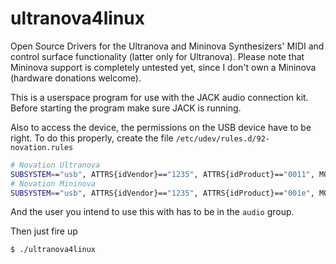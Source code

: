 ultranova4linux
===============

Open Source Drivers for the Ultranova and Mininova Synthesizers'
MIDI and control surface functionality (latter only for Ultranova).
Please note that Mininova support is completely
untested yet, since I don't own a Mininova (hardware donations welcome).

This is a userspace program for use with the
JACK audio connection kit. Before starting
the program make sure JACK is running.

Also to access the device, the permissions
on the USB device have to be right.
To do this properly, create the file
`/etc/udev/rules.d/92-novation.rules`

```bash
# Novation Ultranova
SUBSYSTEM=="usb", ATTRS{idVendor}=="1235", ATTRS{idProduct}=="0011", MODE="0664", GROUP="audio"
# Novation Mininova
SUBSYSTEM=="usb", ATTRS{idVendor}=="1235", ATTRS{idProduct}=="001e", MODE="0664", GROUP="audio"
```

And the user you intend to use this with has to be in the `audio` group.

Then just fire up
```bash
$ ./ultranova4linux
```


